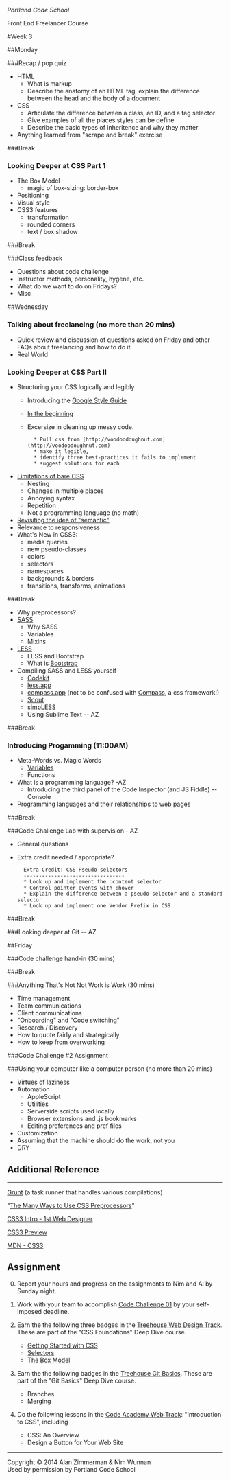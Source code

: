 *Portland Code School*

Front End Freelancer Course


#Week 3

##Monday


###Recap / pop quiz
	
* HTML
	* 	What is markup
	*	Describe the anatomy of an HTML tag, explain the difference between the head and the body of a document
* CSS
	* Articulate the difference between a class, an ID, and a tag selector
	* Give examples of all the places styles can be define
	* Describe the basic types of inheritence and why they matter
* Anything learned from "scrape and break" exercise 		

###Break

### Looking Deeper at CSS Part 1


* The Box Model
	* magic of box-sizing: border-box
* Positioning
* Visual style
* CSS3 features
	* transformation
	* rounded corners
	* text / box shadow 

###Break

###Class feedback

* Questions about code challenge
* Instructor methods, personality, hygene, etc.
* What do we want to do on Fridays?
* Misc

##Wednesday

### Talking about freelancing (no more than 20 mins)
* Quick review and discussion of questions asked on Friday and other FAQs about freelancing and how to do it
* Real World 

### Looking Deeper at CSS Part II
* Structuring your CSS logically and legibly
	* Introducing the [Google Style Guide](http://google-styleguide.googlecode.com/svn/trunk/htmlcssguide.xml#CSS_Formatting_Rules)
	* [In the beginning](http://coding.smashingmagazine.com/2008/05/02/improving-code-readability-with-css-styleguides/)
	* Excersize in cleaning up messy code.
			
			* Pull css from [http://voodoodoughnut.com](http://voodoodoughnut.com)
			* make it legible, 
			* identify three best-practices it fails to implement
			* suggest solutions for each
			  	
* [Limitations of bare CSS](http://sass-lang.com/guide)
	* Nesting
	* Changes in multiple places
	* Annoying syntax
	* Repetition  
	* Not a programming language (no math)
* [Revisiting the idea of "semantic"](http://www.threestyles.com/tutorials/5-css-donts-for-beginners/)
* Relevance to responsiveness
* What's New in CSS3:
	* media queries
	* new pseudo-classes
	* colors
	* selectors
	* namespaces
	* backgrounds & borders
	* transitions, transforms, animations

	
###Break
* Why preprocessors?
* [SASS](http://sass-lang.com/)
	* Why SASS
	* Variables
	* Mixins
* [LESS](http://lesscss.org/)
	* LESS and Bootstrap
	* What is [Bootstrap](http://getbootstrap.com/2.3.2/scaffolding.html#gridSystem) 
* Compiling SASS and LESS yourself
	* [Codekit](http://incident57.com/codekit/)
	* [less.app](http://incident57.com/less/)
	* [compass.app](http://compass.kkbox.com/)  (not to be confused with [Compass](http://compass-style.org/), a css framework!)
	* [Scout](http://mhs.github.io/scout-app/)
	* [simpLESS](http://wearekiss.com/simpless)
	* Using Sublime Text -- AZ
	
###Break
	
### Introducing Progamming (11:00AM)
* Meta-Words vs. Magic Words
	* [Variables](http://jsforcats.com/#basics)
	* Functions 
* What is a programming language? -AZ
	* Introducing the third panel of the Code Inspector (and JS Fiddle) -- Console
* Programming languages and their relationships to web pages

###Break

###Code Challenge Lab with supervision - AZ
* General questions
* Extra credit needed / appropriate?

		Extra Credit: CSS Pseudo-selectors
		---------------------------------
		* Look up and implement the :content selector
		* Control pointer events with :hover
		* Explain the difference between a pseudo-selector and a standard selector
		* Look up and implement one Vendor Prefix in CSS

###Break

###Looking deeper at Git -- AZ


##Friday
 
###Code challenge hand-in (30 mins)

###Break

###Anything That's Not Not Work is Work (30 mins)
* Time management
* Team communications
* Client communications
* "Onboarding" and "Code switching"
* Research / Discovery
* How to quote fairly and strategically
* How to keep from overworking


###Code Challenge #2 Assignment

###Using your computer like a computer person (no more than 20 mins)
* Virtues of laziness
* Automation
	* AppleScript
	* Utilities
	* Serverside scripts used locally
	* Browser extensions and .js bookmarks
	* Editing preferences and pref files 
* Customization
* Assuming that the machine should do the work, not you
* DRY

## Additional Reference
---------------------------------
[Grunt](http://gruntjs.com/) (a task runner that handles various compilations)

"[The Many Ways to Use CSS Preprocessors](http://jeffcroft.com/blog/2012/feb/23/many-ways-to-use-css-preprocessors/)"

[CSS3 Intro - 1st Web Designer](http://www.1stwebdesigner.com/css/css3-introduction/)

[CSS3 Preview](http://www.css3.info/preview/)

[MDN - CSS3](https://developer.mozilla.org/en-US/docs/Web/CSS/CSS3)


## Assignment

 
0. Report your hours and progress on the assignments to Nìm and Al by Sunday night.
 
0. Work with your team to accomplish [Code Challenge 01](../code_challenge_01/code_challenge_01_instructions.md) by your self-imposed deadline.
 
0. Earn the the following three badges in the [Treehouse Web Design Track](http://teamtreehouse.com/tracks/web-design). These are part of the "CSS Foundations" Deep Dive course. 

	* [Getting Started with CSS](http://teamtreehouse.com/library/css-foundations#getting-started-with-css)
	* [Selectors](http://teamtreehouse.com/library/css-foundations#selectors)
	* [The Box Model](http://teamtreehouse.com/library/css-foundations#the-box-model)
 
0. Earn the the following badges in the [Treehouse Git Basics](http://teamtreehouse.com/library/git-basics). These are part of the "Git Basics" Deep Dive course. 

	* Branches
	* Merging
 
0. Do the following lessons in the [Code Academy Web Track](http://www.codecademy.com/tracks/web): "Introduction to CSS", including
	* CSS: An Overview
	* Design a Button for Your Web Site

<hr />
Copyright © 2014 Alan Zimmerman & Nìm Wunnan<br />
Used by permission by Portland Code School
